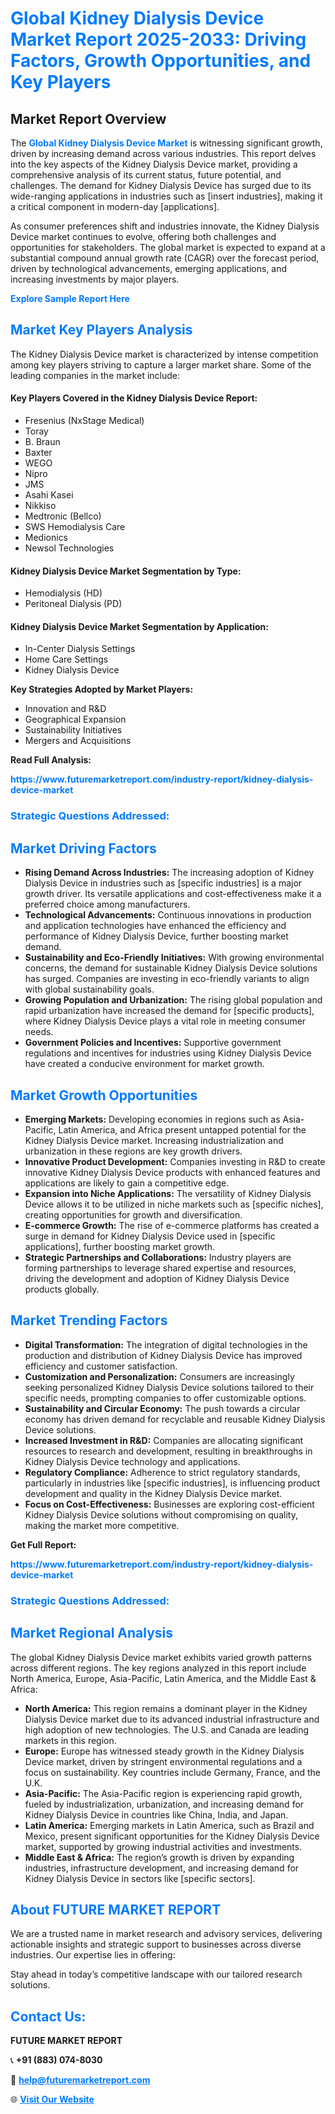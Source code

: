 <h1 style="color: #007BFF;">Global Kidney Dialysis Device Market Report 2025-2033: Driving Factors, Growth Opportunities, and Key Players</h1>

<section id="overview">
<h2>Market Report Overview</h2>
<p>The <a href="https://www.futuremarketreport.com/industry-report/kidney-dialysis-device-market" style="color: #007BFF; text-decoration: none;"><strong>Global Kidney Dialysis Device Market</strong></a> is witnessing significant growth, driven by increasing demand across various industries. This report delves into the key aspects of the Kidney Dialysis Device market, providing a comprehensive analysis of its current status, future potential, and challenges. The demand for Kidney Dialysis Device has surged due to its wide-ranging applications in industries such as [insert industries], making it a critical component in modern-day [applications].</p>
<p>As consumer preferences shift and industries innovate, the Kidney Dialysis Device market continues to evolve, offering both challenges and opportunities for stakeholders. The global market is expected to expand at a substantial compound annual growth rate (CAGR) over the forecast period, driven by technological advancements, emerging applications, and increasing investments by major players.</p>
</section>

<section id="overview">
<p><a href="https://www.futuremarketreport.com/request-sample/reportId=125187" style="color: #007BFF; text-decoration: none;"><strong>Explore Sample Report Here</strong></a></p>
</section>

<section id="key-players">
<h2 style="color: #007BFF;">Market Key Players Analysis</h2>
<p>The Kidney Dialysis Device market is characterized by intense competition among key players striving to capture a larger market share. Some of the leading companies in the market include:</p>
<h4>Key Players Covered in the Kidney Dialysis Device Report:</h4>
<ul><li>Fresenius (NxStage Medical)</li><li>Toray</li><li>B. Braun</li><li>Baxter</li><li>WEGO</li><li>Nipro</li><li>JMS</li><li>Asahi Kasei</li><li>Nikkiso</li><li>Medtronic (Bellco)</li><li>SWS Hemodialysis Care</li><li>Medionics</li><li>Newsol Technologies</li></ul>
<h4>Kidney Dialysis Device Market Segmentation by Type:</h4>
<ul><li>Hemodialysis (HD)</li><li>Peritoneal Dialysis (PD)</li></ul>

<h4>Kidney Dialysis Device Market Segmentation by Application:</h4>
<ul><li>In-Center Dialysis Settings</li><li>Home Care Settings</li><li>Kidney Dialysis Device</li></ul>
<p><strong>Key Strategies Adopted by Market Players:</strong></p>
<ul>
<li>Innovation and R&D</li>
<li>Geographical Expansion</li>
<li>Sustainability Initiatives</li>
<li>Mergers and Acquisitions</li>
</ul>
</section>

<section>
<p><strong>Read Full Analysis: </strong></p><a href="https://www.futuremarketreport.com/industry-report/kidney-dialysis-device-market" style="color: #007BFF; text-decoration: none;"><strong>https://www.futuremarketreport.com/industry-report/kidney-dialysis-device-market</strong></a>
<h3 style="color: #007BFF;">Strategic Questions Addressed:</h3>
</section>

<section id="driving-factors">
<h2 style="color: #007BFF;">Market Driving Factors</h2>
<ul>
<li><strong>Rising Demand Across Industries:</strong> The increasing adoption of Kidney Dialysis Device in industries such as [specific industries] is a major growth driver. Its versatile applications and cost-effectiveness make it a preferred choice among manufacturers.</li>
<li><strong>Technological Advancements:</strong> Continuous innovations in production and application technologies have enhanced the efficiency and performance of Kidney Dialysis Device, further boosting market demand.</li>
<li><strong>Sustainability and Eco-Friendly Initiatives:</strong> With growing environmental concerns, the demand for sustainable Kidney Dialysis Device solutions has surged. Companies are investing in eco-friendly variants to align with global sustainability goals.</li>
<li><strong>Growing Population and Urbanization:</strong> The rising global population and rapid urbanization have increased the demand for [specific products], where Kidney Dialysis Device plays a vital role in meeting consumer needs.</li>
<li><strong>Government Policies and Incentives:</strong> Supportive government regulations and incentives for industries using Kidney Dialysis Device have created a conducive environment for market growth.</li>
</ul>
</section>

<section id="growth-opportunities">
<h2 style="color: #007BFF;">Market Growth Opportunities</h2>
<ul>
<li><strong>Emerging Markets:</strong> Developing economies in regions such as Asia-Pacific, Latin America, and Africa present untapped potential for the Kidney Dialysis Device market. Increasing industrialization and urbanization in these regions are key growth drivers.</li>
<li><strong>Innovative Product Development:</strong> Companies investing in R&D to create innovative Kidney Dialysis Device products with enhanced features and applications are likely to gain a competitive edge.</li>
<li><strong>Expansion into Niche Applications:</strong> The versatility of Kidney Dialysis Device allows it to be utilized in niche markets such as [specific niches], creating opportunities for growth and diversification.</li>
<li><strong>E-commerce Growth:</strong> The rise of e-commerce platforms has created a surge in demand for Kidney Dialysis Device used in [specific applications], further boosting market growth.</li>
<li><strong>Strategic Partnerships and Collaborations:</strong> Industry players are forming partnerships to leverage shared expertise and resources, driving the development and adoption of Kidney Dialysis Device products globally.</li>
</ul>
</section>

<section id="trending-factors">
<h2 style="color: #007BFF;">Market Trending Factors</h2>
<ul>
<li><strong>Digital Transformation:</strong> The integration of digital technologies in the production and distribution of Kidney Dialysis Device has improved efficiency and customer satisfaction.</li>
<li><strong>Customization and Personalization:</strong> Consumers are increasingly seeking personalized Kidney Dialysis Device solutions tailored to their specific needs, prompting companies to offer customizable options.</li>
<li><strong>Sustainability and Circular Economy:</strong> The push towards a circular economy has driven demand for recyclable and reusable Kidney Dialysis Device solutions.</li>
<li><strong>Increased Investment in R&D:</strong> Companies are allocating significant resources to research and development, resulting in breakthroughs in Kidney Dialysis Device technology and applications.</li>
<li><strong>Regulatory Compliance:</strong> Adherence to strict regulatory standards, particularly in industries like [specific industries], is influencing product development and quality in the Kidney Dialysis Device market.</li>
<li><strong>Focus on Cost-Effectiveness:</strong> Businesses are exploring cost-efficient Kidney Dialysis Device solutions without compromising on quality, making the market more competitive.</li>
</ul>
</section>

<section>
<p><strong>Get Full Report: </strong></p><a href="https://www.futuremarketreport.com/industry-report/kidney-dialysis-device-market" style="color: #007BFF; text-decoration: none;"><strong>https://www.futuremarketreport.com/industry-report/kidney-dialysis-device-market</strong></a>
<h3 style="color: #007BFF;">Strategic Questions Addressed:</h3>
</section>


<section id="regional-analysis">
<h2 style="color: #007BFF;">Market Regional Analysis</h2>
<p>The global Kidney Dialysis Device market exhibits varied growth patterns across different regions. The key regions analyzed in this report include North America, Europe, Asia-Pacific, Latin America, and the Middle East & Africa:</p>
<ul>
<li><strong>North America:</strong> This region remains a dominant player in the Kidney Dialysis Device market due to its advanced industrial infrastructure and high adoption of new technologies. The U.S. and Canada are leading markets in this region.</li>
<li><strong>Europe:</strong> Europe has witnessed steady growth in the Kidney Dialysis Device market, driven by stringent environmental regulations and a focus on sustainability. Key countries include Germany, France, and the U.K.</li>
<li><strong>Asia-Pacific:</strong> The Asia-Pacific region is experiencing rapid growth, fueled by industrialization, urbanization, and increasing demand for Kidney Dialysis Device in countries like China, India, and Japan.</li>
<li><strong>Latin America:</strong> Emerging markets in Latin America, such as Brazil and Mexico, present significant opportunities for the Kidney Dialysis Device market, supported by growing industrial activities and investments.</li>
<li><strong>Middle East & Africa:</strong> The region’s growth is driven by expanding industries, infrastructure development, and increasing demand for Kidney Dialysis Device in sectors like [specific sectors].</li>
</ul>
</section>

<footer>
<h2 style="color: #007BFF;">About FUTURE MARKET REPORT</h2>
<p>We are a trusted name in market research and advisory services, delivering actionable insights and strategic support to businesses across diverse industries. Our expertise lies in offering:</p>

<p>Stay ahead in today’s competitive landscape with our tailored research solutions.</p>

<h2 style="color: #007BFF;">Contact Us:</h2>
<p><strong>FUTURE MARKET REPORT</strong></p>
<p>📞 <strong>+91 (883) 074-8030</strong></p>
<p>📧 <strong><a href="mailto:help@futuremarketreport.com" style="color: #007BFF;">help@futuremarketreport.com</a></strong></p>
<p>🌐 <strong><a href="https://www.futuremarketreport.com/" style="color: #007BFF;">Visit Our Website</a></strong></p>
</footer>
